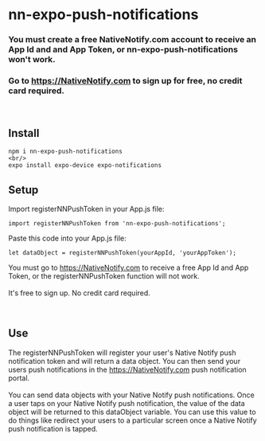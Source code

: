 # nn-expo-push-notifications

### You must create a free NativeNotify.com account to receive an App Id and and App Token, or nn-expo-push-notifications won't work.
### Go to https://NativeNotify.com to sign up for free, no credit card required.

<br/>

## Install
```
npm i nn-expo-push-notifications 
<br/>
expo install expo-device expo-notifications
```

## Setup
Import registerNNPushToken in your App.js file:
```
import registerNNPushToken from 'nn-expo-push-notifications';
```
Paste this code into your App.js file:
```
let dataObject = registerNNPushToken(yourAppId, 'yourAppToken');
```
You must go to https://NativeNotify.com to receive a free App Id and App Token, or the registerNNPushToken function will not work. 
<br/><br/>
It's free to sign up. No credit card required.

<br/>

## Use
The registerNNPushToken will register your user's Native Notify push notification token and will return a data object. You can then send your users push notifications in the https://NativeNotify.com push notification portal.
<br/><br/>
You can send data objects with your Native Notify push notifications. Once a user taps on your Native Notify push notification, the value of the data object will be returned to this dataObject variable. You can use this value to do things like redirect your users to a particular screen once a Native Notify push notification is tapped.